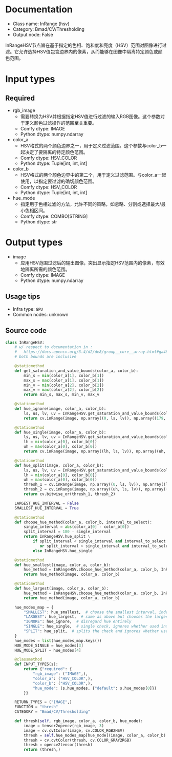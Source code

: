 
# Documentation
- Class name: InRange (hsv)
- Category: Bmad/CV/Thresholding
- Output node: False

InRangeHSV节点旨在基于指定的色相、饱和度和亮度（HSV）范围对图像进行过滤。它允许选择HSV值包含边界内的像素，从而能够在图像中隔离特定颜色或颜色范围。

# Input types
## Required
- rgb_image
    - 需要转换为HSV并根据指定HSV值进行过滤的输入RGB图像。这个参数对于定义颜色过滤操作的范围至关重要。
    - Comfy dtype: IMAGE
    - Python dtype: numpy.ndarray
- color_a
    - HSV格式的两个颜色边界之一，用于定义过滤范围。这个参数与color_b一起决定了要隔离的特定颜色范围。
    - Comfy dtype: HSV_COLOR
    - Python dtype: Tuple[int, int, int]
- color_b
    - HSV格式的两个颜色边界中的第二个，用于定义过滤范围。与color_a一起使用，以指定要过滤的确切颜色范围。
    - Comfy dtype: HSV_COLOR
    - Python dtype: Tuple[int, int, int]
- hue_mode
    - 指定用于色相过滤的方法，允许不同的策略，如忽略、分割或选择最大/最小色相区间。
    - Comfy dtype: COMBO[STRING]
    - Python dtype: str

# Output types
- image
    - 应用HSV范围过滤后的输出图像，突出显示指定HSV范围内的像素，有效地隔离所需的颜色范围。
    - Comfy dtype: IMAGE
    - Python dtype: numpy.ndarray


## Usage tips
- Infra type: `GPU`
- Common nodes: unknown


## Source code
```python
class InRangeHSV:
    # w/ respect to documentation in :
    #   https://docs.opencv.org/3.4/d2/de8/group__core__array.html#ga48af0ab51e36436c5d04340e036ce981
    # both bounds are inclusive

    @staticmethod
    def get_saturation_and_value_bounds(color_a, color_b):
        min_s = min(color_a[1], color_b[1])
        max_s = max(color_a[1], color_b[1])
        min_v = min(color_a[2], color_b[2])
        max_v = max(color_a[2], color_b[2])
        return min_s, max_s, min_v, max_v

    @staticmethod
    def hue_ignore(image, color_a, color_b):
        ls, us, lv, uv = InRangeHSV.get_saturation_and_value_bounds(color_a, color_b)
        return cv.inRange(image, np.array((0, ls, lv)), np.array((179, us, uv)))

    @staticmethod
    def hue_single(image, color_a, color_b):
        ls, us, lv, uv = InRangeHSV.get_saturation_and_value_bounds(color_a, color_b)
        lh = min(color_a[0], color_b[0])
        uh = max(color_a[0], color_b[0])
        return cv.inRange(image, np.array((lh, ls, lv)), np.array((uh, us, uv)))

    @staticmethod
    def hue_split(image, color_a, color_b):
        ls, us, lv, uv = InRangeHSV.get_saturation_and_value_bounds(color_a, color_b)
        lh = min(color_a[0], color_b[0])
        uh = max(color_a[0], color_b[0])
        thresh_1 = cv.inRange(image, np.array((0, ls, lv)), np.array((lh, us, uv)))
        thresh_2 = cv.inRange(image, np.array((uh, ls, lv)), np.array((179, us, uv)))
        return cv.bitwise_or(thresh_1, thresh_2)

    LARGEST_HUE_INTERVAL = False
    SMALLEST_HUE_INTERVAL = True

    @staticmethod
    def choose_hue_method(color_a, color_b, interval_to_select):
        single_interval = abs(color_a[0] - color_b[0])
        split_interval = 180 - single_interval
        return InRangeHSV.hue_split \
            if split_interval < single_interval and interval_to_select == InRangeHSV.SMALLEST_HUE_INTERVAL \
               or split_interval > single_interval and interval_to_select == InRangeHSV.LARGEST_HUE_INTERVAL \
            else InRangeHSV.hue_single

    @staticmethod
    def hue_smallest(image, color_a, color_b):
        hue_method = InRangeHSV.choose_hue_method(color_a, color_b, InRangeHSV.SMALLEST_HUE_INTERVAL)
        return hue_method(image, color_a, color_b)

    @staticmethod
    def hue_largest(image, color_a, color_b):
        hue_method = InRangeHSV.choose_hue_method(color_a, color_b, InRangeHSV.LARGEST_HUE_INTERVAL)
        return hue_method(image, color_a, color_b)

    hue_modes_map = {
        "SMALLEST": hue_smallest,  # choose the smallest interval, independently of whether it requires a split or not
        "LARGEST": hue_largest,  # same as above but chooses the largest interval
        "IGNORE": hue_ignore,  # disregard hue entirely
        "SINGLE": hue_single,  # single check, ignores whether used interval is the smallest or the largest
        "SPLIT": hue_split,  # splits the check and ignores whether used interval is the smallest or the largest
    }
    hue_modes = list(hue_modes_map.keys())
    HUE_MODE_SINGLE = hue_modes[3]
    HUE_MODE_SPLIT = hue_modes[4]

    @classmethod
    def INPUT_TYPES(s):
        return {"required": {
            "rgb_image": ("IMAGE",),
            "color_a": ("HSV_COLOR",),
            "color_b": ("HSV_COLOR",),
            "hue_mode": (s.hue_modes, {"default": s.hue_modes[0]})
        }}

    RETURN_TYPES = ("IMAGE",)
    FUNCTION = "thresh"
    CATEGORY = "Bmad/CV/Thresholding"

    def thresh(self, rgb_image, color_a, color_b, hue_mode):
        image = tensor2opencv(rgb_image, 3)
        image = cv.cvtColor(image, cv.COLOR_RGB2HSV)
        thresh = self.hue_modes_map[hue_mode](image, color_a, color_b)
        thresh = cv.cvtColor(thresh, cv.COLOR_GRAY2RGB)
        thresh = opencv2tensor(thresh)
        return (thresh,)

```
